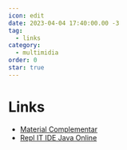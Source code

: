 ```yaml
---
icon: edit
date: 2023-04-04 17:40:00.00 -3
tag:
  - links
category:
  - multimidia
order: 0
star: true
---
```


# Links

- [Material Complementar](https://github.com/20231-ifba-saj-ads-poo/material-complementar/blob/main/README.md)
- [Repl IT IDE Java Online](https://replit.com/languages/java10)

